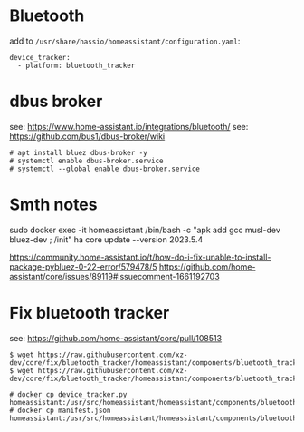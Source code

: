# Bluetooth

add to `/usr/share/hassio/homeassistant/configuration.yaml`:

~~~
device_tracker:
  - platform: bluetooth_tracker
~~~

# dbus broker

see: https://www.home-assistant.io/integrations/bluetooth/
see: https://github.com/bus1/dbus-broker/wiki

~~~
# apt install bluez dbus-broker -y
# systemctl enable dbus-broker.service
# systemctl --global enable dbus-broker.service
~~~

# Smth notes

sudo docker exec -it homeassistant /bin/bash -c "apk add gcc musl-dev bluez-dev ; /init"
ha core update --version 2023.5.4

https://community.home-assistant.io/t/how-do-i-fix-unable-to-install-package-pybluez-0-22-error/579478/5
https://github.com/home-assistant/core/issues/89119#issuecomment-1661192703


# Fix bluetooth tracker

see: https://github.com/home-assistant/core/pull/108513

~~~
$ wget https://raw.githubusercontent.com/xz-dev/core/fix/bluetooth_tracker/homeassistant/components/bluetooth_tracker/device_tracker.py
$ wget https://raw.githubusercontent.com/xz-dev/core/fix/bluetooth_tracker/homeassistant/components/bluetooth_tracker/manifest.json

# docker cp device_tracker.py homeassistant:/usr/src/homeassistant/homeassistant/components/bluetooth_tracker/
# docker cp manifest.json homeassistant:/usr/src/homeassistant/homeassistant/components/bluetooth_tracker/
~~~
